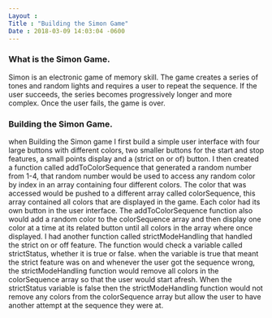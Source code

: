 ```yaml
---
Layout :
Title : "Building the Simon Game"
Date : 2018-03-09 14:03:04 -0600
--- 
```


### What is the Simon Game.
Simon is an electronic game of memory skill.
The game creates a series of tones and random lights and requires a user to repeat the sequence.
If the user succeeds, the series becomes progressively longer and more complex. Once the user fails, the game is over.

### Building the Simon Game.
when Building the Simon game I first build a simple user interface with four large buttons with different colors, two smaller buttons for the start and stop features, a small points display and a (strict on or of)  button.
I then created a function called addToColorSequence that generated a random number from 1-4, that random number would be used to access any random color by index in an array containing four different colors. The color that was accessed would be pushed to a different array called colorSequence, this array contained all colors that are displayed in the game.
Each color had its own button in the user interface.
The addToColorSequence function also would add a random color to the colorSequence array and then display one color at a time at its related button until all colors in the array where once displayed.
I had another function called strictModeHandling that handled the strict on or off feature.
The function would check a variable called strictStatus, whether it is true or false. when the variable is true that meant the strict feature was on and whenever the user got the sequence wrong, the strictModeHandling function would remove all colors in the colorSequence array so that the user would start afresh. When the strictStatus variable is false then the strictModeHandling function would not remove any colors from the colorSequence array but allow the user to have another attempt at the sequence they were at.